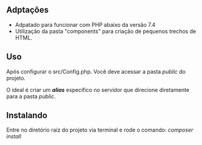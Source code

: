 ## Adptações
 - Adpatado para funcionar com PHP abaixo da versão 7.4
 - Utilização da pasta "components" para criação de pequenos trechos de HTML.

## Uso
Após configurar o src/Config.php. Você deve acessar a pasta *public* do projeto.

O ideal é criar um ***alias*** específico no servidor que direcione diretamente para a pasta *public*.

## Instalando
Entre no diretório raiz do projeto via terminal e rode o comando:
*composer install*
